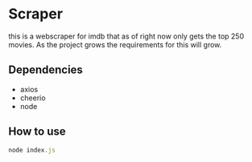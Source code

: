 # Scraper
this is a webscraper for imdb that as of right now only gets the top 250 movies. As the project grows the requirements for this will grow.
## Dependencies
- axios
- cheerio
- node
## How to use
```javascript
node index.js
```